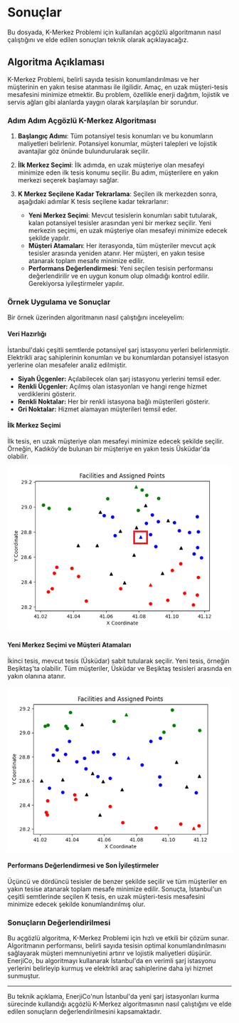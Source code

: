 # Sonuçlar

Bu dosyada, K-Merkez Problemi için kullanılan açgözlü algoritmanın nasıl çalıştığını ve elde edilen sonuçları teknik olarak açıklayacağız.

## Algoritma Açıklaması

K-Merkez Problemi, belirli sayıda tesisin konumlandırılması ve her müşterinin en yakın tesise atanması ile ilgilidir. Amaç, en uzak müşteri-tesis mesafesini minimize etmektir. Bu problem, özellikle enerji dağıtım, lojistik ve servis ağları gibi alanlarda yaygın olarak karşılaşılan bir sorundur.

### Adım Adım Açgözlü K-Merkez Algoritması

1. **Başlangıç Adımı**: Tüm potansiyel tesis konumları ve bu konumların maliyetleri belirlenir. Potansiyel konumlar, müşteri talepleri ve lojistik avantajlar göz önünde bulundurularak seçilir.

2. **İlk Merkez Seçimi**: İlk adımda, en uzak müşteriye olan mesafeyi minimize eden ilk tesis konumu seçilir. Bu adım, müşterilere en yakın merkezi seçerek başlamayı sağlar.

3. **K Merkez Seçilene Kadar Tekrarlama**: Seçilen ilk merkezden sonra, aşağıdaki adımlar K tesis seçilene kadar tekrarlanır:
    - **Yeni Merkez Seçimi**: Mevcut tesislerin konumları sabit tutularak, kalan potansiyel tesisler arasından yeni bir merkez seçilir. Yeni merkezin seçimi, en uzak müşteriye olan mesafeyi minimize edecek şekilde yapılır.
    - **Müşteri Atamaları**: Her iterasyonda, tüm müşteriler mevcut açık tesisler arasında yeniden atanır. Her müşteri, en yakın tesise atanarak toplam mesafe minimize edilir.
    - **Performans Değerlendirmesi**: Yeni seçilen tesisin performansı değerlendirilir ve en uygun konum olup olmadığı kontrol edilir. Gerekiyorsa iyileştirmeler yapılır.

### Örnek Uygulama ve Sonuçlar

Bir örnek üzerinden algoritmanın nasıl çalıştığını inceleyelim:

#### Veri Hazırlığı

İstanbul'daki çeşitli semtlerde potansiyel şarj istasyonu yerleri belirlenmiştir. Elektrikli araç sahiplerinin konumları ve bu konumlardan potansiyel istasyon yerlerine olan mesafeler analiz edilmiştir.

- **Siyah Üçgenler:** Açılabilecek olan şarj istasyonu yerlerini temsil eder.
- **Renkli Üçgenler:** Açılmış olan istasyonları ve hangi renge hizmet verdiklerini gösterir.
- **Renkli Noktalar:** Her bir renkli istasyona bağlı müşterileri gösterir.
- **Gri Noktalar:** Hizmet alamayan müşterileri temsil eder.

#### İlk Merkez Seçimi

İlk tesis, en uzak müşteriye olan mesafeyi minimize edecek şekilde seçilir. Örneğin, Kadıköy'de bulunan bir müşteriye en yakın tesis Üsküdar'da olabilir.

![Veri Hazırlığı](./images/first-station.png)

#### Yeni Merkez Seçimi ve Müşteri Atamaları

İkinci tesis, mevcut tesis (Üsküdar) sabit tutularak seçilir. Yeni tesis, örneğin Beşiktaş'ta olabilir. Tüm müşteriler, Üsküdar ve Beşiktaş tesisleri arasında en yakın olanına atanır.

![İlk Merkez Seçimi](./images/graph.png)

#### Performans Değerlendirmesi ve Son İyileştirmeler

Üçüncü ve dördüncü tesisler de benzer şekilde seçilir ve tüm müşteriler en yakın tesise atanarak toplam mesafe minimize edilir. Sonuçta, İstanbul'un çeşitli semtlerinde seçilen K tesis, en uzak müşteri-tesis mesafesini minimize edecek şekilde konumlandırılmış olur.

### Sonuçların Değerlendirilmesi

Bu açgözlü algoritma, K-Merkez Problemi için hızlı ve etkili bir çözüm sunar. Algoritmanın performansı, belirli sayıda tesisin optimal konumlandırılmasını sağlayarak müşteri memnuniyetini artırır ve lojistik maliyetleri düşürür. EnerjiCo, bu algoritmayı kullanarak İstanbul'da en verimli şarj istasyonu yerlerini belirleyip kurmuş ve elektrikli araç sahiplerine daha iyi hizmet sunmuştur.

---

Bu teknik açıklama, EnerjiCo'nun İstanbul'da yeni şarj istasyonları kurma sürecinde kullandığı açgözlü K-Merkez algoritmasının nasıl çalıştığını ve elde edilen sonuçların değerlendirilmesini kapsamaktadır.

